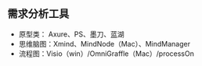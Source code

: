 ## 需求分析工具
* 原型类： Axure、PS、墨刀、蓝湖
* 思维脑图：Xmind、MindNode（Mac）、MindManager
* 流程图：Visio（win）/OmniGraffle（Mac）/processOn


